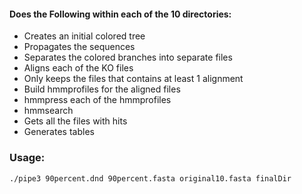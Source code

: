 #### Does the Following within each of the 10 directories:
- Creates an initial colored tree  
- Propagates the sequences  
- Separates the colored branches into separate files  
- Aligns each of the KO files  
- Only keeps the files that contains at least 1 alignment  
- Build hmmprofiles for the aligned files  
- hmmpress each of the hmmprofiles  
- hmmsearch  
- Gets all the files with hits  
- Generates tables  

### Usage:
```
./pipe3 90percent.dnd 90percent.fasta original10.fasta finalDir
```
